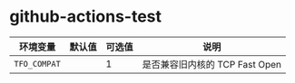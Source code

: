 # github-actions-test

环境变量 | 默认值 | 可选值 | 说明
---------|--------|--------|-----
`TFO_COMPAT`| | 1 | 是否兼容旧内核的 TCP Fast Open
